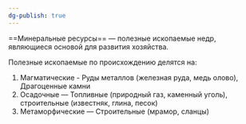 ```yaml
---
dg-publish: true
---
```

==Минеральные ресурсы== — полезные ископаемые недр, являющиеся основой для развития хозяйства.

Полезные ископаемые по происхождению делятся на:
1. Магматические - Руды металлов (железная руда, медь  олово), Драгоценные камни
2. Осадочные — Топливные (природный газ, каменный уголь), строительные (известняк, глина, песок)
3. Метаморфические — Строительные (мрамор, сланцы)